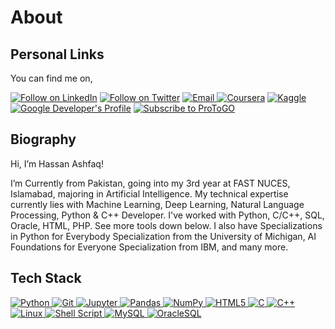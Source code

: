 <h1 align="left">About</h1>

<h2 align="left">Personal Links</h2>

You can find me on,

<p align="left">
  <a href="https://www.linkedin.com/in/hassan-ashfaq-/"><img title="Follow on LinkedIn" src="https://img.shields.io/badge/LinkedIn-0077B5?style=for-the-badge&logo=linkedin&logoColor=white"/></a> 
  <a href="https://twitter.com/_Hassan_Ashfaq_"><img title="Follow on Twitter" src="https://img.shields.io/badge/Twitter-1DA1F2?style=for-the-badge&logo=twitter&logoColor=white"/></a>
  <a href="mailto:hassanashfaq20@gmail.com"><img title="Email" src="https://img.shields.io/badge/Gmail-D14836?style=for-the-badge&logo=gmail&logoColor=white"/</a>
  <!-- <a href="https://stackoverflow.com"><img title="Stack Overflow" src="https://img.shields.io/badge/Stack%20Overflow-FE7A16?style=for-the-badge&logo=stack%20overflow&logoColor=fff"/></a> -->
  <a href="https://www.coursera.org/user/ebdb256addf439f6d9367a7772a07c3a"><img title="Coursera" src="https://img.shields.io/badge/Coursera-0056D2?style=for-the-badge&logo=coursera&logoColor=fff"/></a>
  <a href="https://www.kaggle.com/hassanashfaq2001"><img title="Kaggle" src="https://img.shields.io/badge/Kaggle-20BEFF?style=for-the-badge&logo=kaggle&logoColor=fff"/></a>
  <a href="https://developers.google.com/profile/u/112601170720683924558#account"><img title="Google Developer's Profile" src="https://img.shields.io/badge/Developers%20Google-4285F4?style=for-the-badge&logo=google&logoColor=white"/></a>
  <a href="https://www.youtube.com/c/ProtoGO/featured"><img title="Subscribe to ProToGO" src="https://img.shields.io/badge/Youtube-D14836?style=for-the-badge&logo=youtube&logoColor=white"/></a>
</p>

<h2 align="left">Biography</h2>

Hi, I’m Hassan Ashfaq!

I’m Currently from Pakistan, going into my 3rd year at FAST NUCES, Islamabad, majoring in Artificial Intelligence. My technical expertise currently lies with Machine Learning, Deep Learning, Natural Language Processing, Python & C++ Developer. 
I've worked with Python, C/C++, SQL, Oracle, HTML, PHP. See more tools down below. I also have Specializations in Python for Everybody Specialization from the University of Michigan, AI Foundations for Everyone Specialization from IBM, and many more.

## Tech Stack

<p align="left">
 <a href="#">
<img alt="Python" src="https://img.shields.io/badge/python%20-%2314354C.svg?&style=for-the-badge&logo=python&logoColor=white"/>

<img alt="Git" src="https://img.shields.io/badge/git%20-%23F05033.svg?&style=for-the-badge&logo=git&logoColor=white"/>

<img alt="Jupyter" src="https://img.shields.io/badge/Jupyter%20-%23F37626.svg?&style=for-the-badge&logo=Jupyter&logoColor=white" />

<!-- <img alt="Keras" src="https://img.shields.io/badge/Keras%20-%23D00000.svg?&style=for-the-badge&logo=Keras&logoColor=white"/> -->

<img alt="Pandas" src="https://img.shields.io/badge/pandas%20-%23150458.svg?&style=for-the-badge&logo=pandas&logoColor=white" />

<img alt="NumPy" src="https://img.shields.io/badge/numpy%20-%23013243.svg?&style=for-the-badge&logo=numpy&logoColor=white" />

<img alt="HTML5" src="https://img.shields.io/badge/html5%20-%23E34F26.svg?&style=for-the-badge&logo=html5&logoColor=white"/>

<img alt="C" src="https://img.shields.io/badge/c%20-%2300599C.svg?&style=for-the-badge&logo=c&logoColor=white"/>

<img alt="C++" src="https://img.shields.io/badge/c++%20-%2300599C.svg?&style=for-the-badge&logo=c%2B%2B&ogoColor=white"/>

<img alt="Linux" src="https://img.shields.io/badge/Ubuntu-E95420?style=for-the-badge&logo=ubuntu&logoColor=white" />

<img alt="Shell Script" src="https://img.shields.io/badge/shell_script%20-%23121011.svg?&style=for-the-badge&logo=gnu-bash&logoColor=white"/>

<img alt='MySQL' src="https://img.shields.io/badge/SQL-MySQL?style=for-the-badge&logo=mysql&color=F29111"/>

<img alt='OracleSQL' src="https://img.shields.io/badge/OracleSQL-OracleSQL?style=for-the-badge&logo=oracle&color=F80000"/>

</p>
